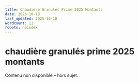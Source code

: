 ```yaml
---
title: Chaudière Granulés Prime 2025 Montants
date: 2025-10-18
last_updated: 2025-10-18
wordcount: 11
robots: noindex
---
```


# chaudière granulés prime 2025 montants

Contenu non disponible – hors sujet.